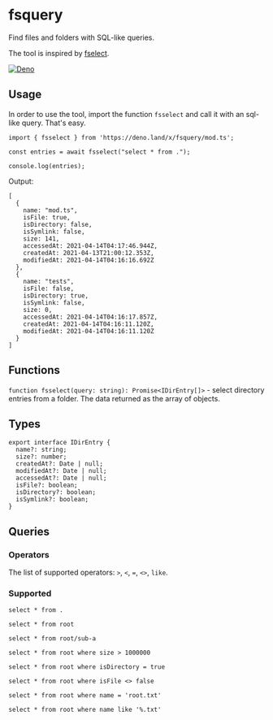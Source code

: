 # fsquery

Find files and folders with SQL-like queries.

The tool is inspired by [fselect](https://github.com/jhspetersson/fselect).

[![Deno](https://github.com/FSou1/fsquery/actions/workflows/deno.yml/badge.svg)](https://github.com/FSou1/fsquery/actions/workflows/deno.yml)

## Usage

In order to use the tool, import the function `fsselect` and call it with an sql-like query. That's easy.

```
import { fsselect } from 'https://deno.land/x/fsquery/mod.ts';

const entries = await fsselect("select * from .");

console.log(entries);
```

Output:
```
[
  {
    name: "mod.ts",
    isFile: true,
    isDirectory: false,
    isSymlink: false,
    size: 141,
    accessedAt: 2021-04-14T04:17:46.944Z,
    createdAt: 2021-04-13T21:00:12.353Z,
    modifiedAt: 2021-04-14T04:16:16.692Z
  },
  {
    name: "tests",
    isFile: false,
    isDirectory: true,
    isSymlink: false,
    size: 0,
    accessedAt: 2021-04-14T04:16:17.857Z,
    createdAt: 2021-04-14T04:16:11.120Z,
    modifiedAt: 2021-04-14T04:16:11.120Z
  }
]
```

## Functions

`function fsselect(query: string): Promise<IDirEntry[]>` - select directory entries from a folder. The data returned as the array of objects.

## Types

```
export interface IDirEntry {
  name?: string;
  size?: number;
  createdAt?: Date | null;
  modifiedAt?: Date | null;
  accessedAt?: Date | null;
  isFile?: boolean;
  isDirectory?: boolean;
  isSymlink?: boolean;
}
```

## Queries

### Operators

The list of supported operators: `>`, `<`, `=`, `<>`, `like`.

### Supported 

`select * from .`

`select * from root`

`select * from root/sub-a`

`select * from root where size > 1000000`

`select * from root where isDirectory = true`

`select * from root where isFile <> false`

`select * from root where name = 'root.txt'`

`select * from root where name like '%.txt'`